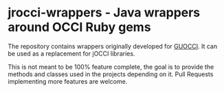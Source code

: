 # jrocci-wrappers - Java wrappers around OCCI Ruby gems
The repository contains wrappers originally developed for [GUOCCI](https://github.com/Majlen/guocci).
It can be used as a replacement for jOCCI libraries.

This is not meant to be 100% feature complete, the goal is to provide the methods and classes used in the projects depending on it.
Pull Requests implementing more features are welcome.
